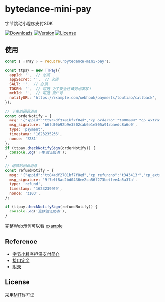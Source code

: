 # bytedance-mini-pay
字节跳动小程序支付SDK

<a href="https://npmcharts.com/compare/bytedance-mini-pay?minimal=true"><img src="https://img.shields.io/npm/dm/bytedance-mini-pay.svg?sanitize=true" alt="Downloads" /></a>
<a href="https://www.npmjs.com/package/bytedance-mini-pay"><img src="https://img.shields.io/npm/v/bytedance-mini-pay.svg?sanitize=true" alt="Version" /></a>
<a href="https://www.npmjs.com/package/bytedance-mini-pay"><img src="https://img.shields.io/npm/l/bytedance-mini-pay.svg?sanitize=true" alt="License" /></a>

## 使用

```javascript
const { TTPay } = require('bytedance-mini-pay');

const ttpay = new TTPay({
  appId: '',  // 必须
  appSecret: '',  // 必须
  SALT: '',  // 必须
  TOKEN: '',  // 可选 为了安全性请务必填写！
  mchId: '',  // 可选 商户号
  notifyURL: 'https://example.com/webhook/payments/toutiao/callback',  // 可选 支付回调URL
});

// 下单的回调消息
const orderNotify = {
  msg: '{"appid":"tt84cdf2701bf7f8ed","cp_orderno":"t000004","cp_extra":"","way":"1","channel_no":"","channel_gateway_no":"12106090149746618265","payment_order_no":"4346300973202106091611552039","out_channel_order_no":"","total_amount":1,"status":"SUCCESS","seller_uid":"69664700453838051970"}',
  msg_signature: 'b6fd60b92b9e3502cab6e1e505a91ebaedc8a6d0',
  type: 'payment',
  timestamp: '1623235256',
  nonce: '2281'
};
if (ttpay.checkNotifySign(orderNotify)) {
  console.log('下单验证成功');
}

// 退款的回调消息
const refundNotify = {
  msg: '{"appid":"tt84cdf2701bf7f8ed","cp_refundno":"t343413r","cp_extra":"","status":"SUCCESS","refund_amount":1}',
  msg_signature: '9f7e0f8ac2bd0436ee2ca56f273bebfee4a5a37a',
  type: 'refund',
  timestamp: '1623239959',
  nonce: '2103',
};

if (ttpay.checkNotifySign(refundNotify)) {
  console.log('退款验证成功');
}
```

完整Web示例可以看 [example](https://github.com/flxxyz/bytedance-mini-pay/tree/master/example)

## Reference

- [字节小程序担保支付简介](https://microapp.bytedance.com/docs/zh-CN/mini-app/develop/api/open-interface/payment/secure/RE)
- [接口定义](https://microapp.bytedance.com/docs/zh-CN/mini-app/develop/api/open-interface/payment/secure/YE)
- [附录](https://microapp.bytedance.com/docs/zh-CN/mini-app/develop/api/open-interface/payment/secure/UR)

## License

采用[MIT](./LICENSE)许可证
